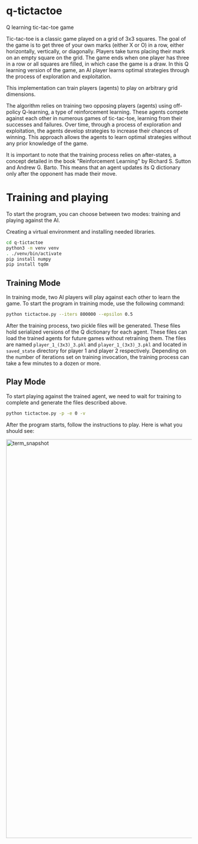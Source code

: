 # q-tictactoe
Q learning tic-tac-toe game 

Tic-tac-toe is a classic game played on a grid of 3x3 squares. The goal of the game is to get three of your own marks (either X or O) in a row, either horizontally, vertically, or diagonally. Players take turns placing their mark on an empty square on the grid. The game ends when one player has three in a row or all squares are filled, in which case the game is a draw. In this Q learning version of the game, an AI player learns optimal strategies through the process of exploration and exploitation.

This implementation can train players (agents) to play on arbitrary grid dimensions. 

The algorithm relies on training two opposing players (agents) using off-policy Q-learning, a type of reinforcement learning. These agents compete against each other in numerous games of tic-tac-toe, learning from their successes and failures. Over time, through a process of exploration and exploitation, the agents develop strategies to increase their chances of winning. This approach allows the agents to learn optimal strategies without any prior knowledge of the game.

It is important to note that the training process relies on after-states, a concept detailed in the book "Reinforcement Learning" by Richard S. Sutton and Andrew G. Barto. This means that an agent updates its Q dictionary only after the opponent has made their move.

# Training and playing

To start the program, you can choose between two modes: training and playing against the AI. 

Creating a virtual environment and installing needed libraries.

```bash
cd q-tictactoe
python3 -m venv venv
. ./venv/bin/activate
pip install numpy
pip install tqdm
```

## Training Mode
In training mode, two AI players will play against each other to learn the game. To start the program in training mode, use the following command:

```bash
python tictactoe.py --iters 800000 --epsilon 0.5
```
After the training process, two pickle files will be generated. These files hold serialized versions of the Q dictionary for each agent. These files can load the trained agents for future games without retraining them. The files are named `player_1_(3x3)_3.pkl` and `player_1_(3x3)_3.pkl` and located in `saved_state` directory for player 1 and player 2 respectively.
Depending on the number of iterations set on training invocation, the training process can take a few minutes to a dozen or more.

## Play Mode

To start playing against the trained agent, we need to wait for training to complete and generate the files described above.  

```bash
python tictactoe.py -p -e 0 -v
```
After the program starts, follow the instructions to play.
Here is what you should see:

<img width="1079" alt="term_snapshot" src="https://github.com/viktor-matic/q-tictactoe/assets/104584579/77f66315-20c0-473a-b985-5f34d1fee4f1">







